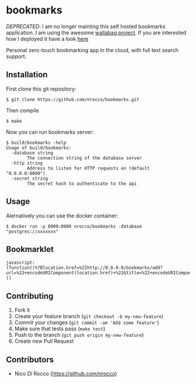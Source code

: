 bookmarks
=========

*DEPRECATED*: I am no longer mainting this self hosted bookmarks application.
I am using the awesome [wallabag project](https://www.wallabag.org/en).
If you are interested how I deployed it have a look [here](https://github.com/nrocco/wallabag-docker)

Personal zero-touch bookmarking app in the cloud, with full text search support.


Installation
------------

First clone this git repository:

    $ git clone https://github.com/nrocco/bookmarks.git

Then compile

    $ make

Now you can run bookmarks server:

    $ build/bookmarks -help
    Usage of build/bookmarks:
      -database string
            The connection string of the database server
      -http string
            Address to listen for HTTP requests on (default "0.0.0.0:8000")
      -secret string
            The secret hash to authenticate to the api


Usage
-----

Alernatively you can use the docker container:

    $ docker run -p 8000:8000 nrocco/bookmarks -database "postgres://xxxxxxx"


Bookmarklet
-----------

    javascript:(function()%7Blocation.href=%22http://0.0.0.0/bookmarks/add?url=%22+encodeURIComponent(location.href)+%22&title=%22+encodeURIComponent(document.title);%7D)()


Contributing
------------

1. Fork it
2. Create your feature branch (`git checkout -b my-new-feature`)
3. Commit your changes (`git commit -am 'Add some feature'`)
4. Make sure that tests pass (`make test`)
5. Push to the branch (`git push origin my-new-feature`)
6. Create new Pull Request


Contributors
------------

- Nico Di Rocco (https://github.com/nrocco)
